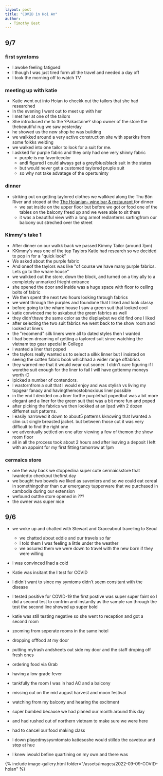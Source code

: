 ```yaml
---
layout: post
title: "COVID in Hoi An"
author:
  - Timothy Best
---
```


## 9/7

### first symtoms

- I awoke feeling fatigued
- I though I was just tired form all the travel and needed a day off
- I took the morning off to watch TV

### meeting up with katie

- Katie went out into Hoian to checkk out the tailors that she had researched
- In the evening I went out to meet up with her
- I met her at one of the tailors
- She introduced me to the ?Pakastaine? shop owner of the store the thebeautiful rug we saw yesterday
- he showed us the new shop he was building
- we walkked around a very active construction site with sparkks from some folkks welding
- we walked into one tailor to look for a suit for me.
- I askked for purple fabric and they only had one very shinny fabric
  - purple is my favoritecolor
  - andI figured I could always get a grey/blue/black suit in the states
  - but would never get a customed taylored pruple suit
  - so why not take advatage of the opertuninty

### dinner

- striking out on getting taylored clothes we walkked along the Thu Bõn River and stoped at the [ The Hoianian- wine bar & restaurant ](https://goo.gl/maps/2r5LYtRQ9ZJFH6oq7) for dinner
  - we sat inside on the upper floor but before we got or food one of the tables on the balcony freed up and we were able to sit there
  - it was a beautiful view with a long armof redlanterns sartingfrom our balcony out streched over the street

### Kimmy's take 1

- After dinner on our walkk back we passed Kimmy Tailor (around 7pm)
- KKimmy's was one of the top Taylors Katie had research so we decided to pop in for a "quick look"
- We asked about the purple fabric
- And oneof the taylors was like "of course we have many purple fabrics. Lets go to the whare house"
- we walkked out the store, down the block, and turned on a tiny ally to a completely unmarked frieght entrance
- she opened the door and inside was a huge space with floor to ceiling bolts of fabric
- We then spent the next two hours looking through fabrics
- we went through the purples and foundone that I liked and look classy
- before going to the whare house I saw a green suit that looked cool
- katie convinced me to askabout the green fabrics as well
- they didn'thave the same color as the displaybut we did find one I liked
- after selecting the two suit fabrics we went back to the show room and looked at liners
- the "recomend" silk liners were all to dated styles then I wanted
- I had been dreaming of getting a taylored suit since watching the vietnam top gear special in College
- I wanted a liner that poped
- the taylors really wanted us to select a silkk linner but I insisted on seeing the cotten fabric book whichhad a wider range offabrics
- they warned me that it would wear out sooner. I didn't care figuring if I worethe suit enough for the liner to fail I will have gottenmy moneys worth :D
- Ipicked a number of contendors.
- I wastornfrom a suit that I would enjoy and was stylish vs living my topgear fanacy and havingthemostobnoxious liner possible
- in the end I decided on a liner forthe purplethat popedbut was a bit more elegant and a liner for the green suit that was a bit more fun and poped
- after picking the fabrics we then lookked at an Ipad with 2 dozen differnet suit patterns.
- I easily narrowed it down to about5 patterns kknowing that Iwanted a slim cut single breasted jacket. but between those cut it was very difficult to find the right one
- we adventually settled on one after viewing a few of themon the show room floor
- all in all the process took about 2 hours and after leaving a deposit I left with an appoint for my first fitting tomorrow at 1pm

### cermaics store

- one the way back we stoppedina super cute cermaicsstore that Iwantedto checkout thefirst day
- we bought two bowels we liked as suveniers and so we could eat cereal in somethingother than our emergancy tupperware that we purchased in cambodia during our extension
- wefound outthe store opened in ???
- the owner was super nice

## 9/6

- we woke up and chatted with Stewart and Graceabout traveling to Seoul
  - we chatted about eddie and our travels so far
  - I told them I was feeling a little under the weather
  - we assured them we were down to travel with the new born if they were willing
- I was convinced Ihad a cold
- Katie was insitant the I test for COVID
- I didn't want to since my symtoms didn't seem consitant with the disease
- I tested positive for COVID-19 the first postive was super super faint so I did a second test to confrim and instantly as the sample ran through the test the second line showed up super bold
- katie was still testing negative so she went to reception and got a second room

- zooming from seperate rooms in the same hotel
- dropping offfood at my door
- putting mytrash andsheets out side my door and the staff droping off fresh ones
- ordering food via Grab
- having a low grade fever
- tankfully the room I was in had AC and a balcony
- missing out on the mid august harvest and moon festival
- watching from my balcony and hearing the excitment
- super bumbed because we had planed our month around this day
- and had rushed out of northern vietnam to make sure we were here
- had to cancel our food making class
- I down playedmysysmtomsto katiesoshe would stilldo the cavetour and stop at hue
- I knew iwould befine quartining on my own and there was

{% include image-gallery.html folder="/assets/images/2022-09-09-COVID-hoian" %}
